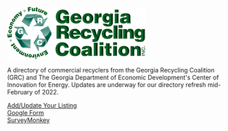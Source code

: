 <a href="https://georgiarecycles.org"><img src="img/grc-logo-320.png" style="widthX: 100%; max-width: 320px !important;" title="GRC" alt="Georgia Recycling Coalition"></a>

A directory of commercial recyclers from the Georgia Recycling Coalition (GRC) and The Georgia Department of Economic Development's Center of Innovation for Energy. Updates are underway for our directory refresh mid-February of 2022.


[Add/Update Your Listing](https://map.georgia.org/recycling/)  
[Google Form](https://docs.google.com/forms/d/1xiohFrPKEDgV7tXWumPd2HsQO-14B11t57JF8bN3QXo/edit)  
[SurveyMonkey](https://www.surveymonkey.com/create/?sm=qclQhGNia0h9UgoQYC6n5qEFha05ZZL9_2BIgpZDH0FUI_3D)